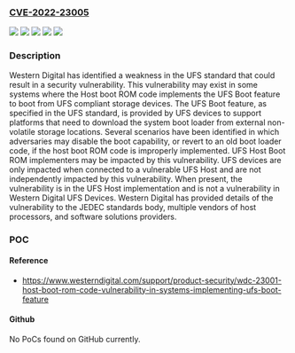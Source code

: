 ### [CVE-2022-23005](https://cve.mitre.org/cgi-bin/cvename.cgi?name=CVE-2022-23005)
![](https://img.shields.io/static/v1?label=Product&message=NA&color=blue)
![](https://img.shields.io/static/v1?label=Version&message=n%2Fa&color=blue)
![](https://img.shields.io/static/v1?label=Vulnerability&message=CWE-1224%20Improper%20Restriction%20of%20Write-Once%20Bit%20FieldsCWE-1224%20Improper%20Restriction%20of%20Write-Once%20Bit%20Fields&color=brighgreen)
![](https://img.shields.io/static/v1?label=Vulnerability&message=CWE-1233%20Security-Sensitive%20Hardware%20Controls%20with%20Missing%20Lock%20Bit%20Protection&color=brighgreen)
![](https://img.shields.io/static/v1?label=Vulnerability&message=CWE-1262%20Improper%20Access%20Control%20for%20Register%20Interface&color=brighgreen)

### Description

Western Digital has identified a weakness in the UFS standard that could result in a security vulnerability. This vulnerability may exist in some systems where the Host boot ROM code implements the UFS Boot feature to boot from UFS compliant storage devices. The UFS Boot feature, as specified in the UFS standard, is provided by UFS devices to support platforms that need to download the system boot loader from external non-volatile storage locations. Several scenarios have been identified in which adversaries may disable the boot capability, or revert to an old boot loader code, if the host boot ROM code is improperly implemented. UFS Host Boot ROM implementers may be impacted by this vulnerability. UFS devices are only impacted when connected to a vulnerable UFS Host and are not independently impacted by this vulnerability. When present, the vulnerability is in the UFS Host implementation and is not a vulnerability in Western Digital UFS Devices. Western Digital has provided details of the vulnerability to the JEDEC standards body, multiple vendors of host processors, and software solutions providers.

### POC

#### Reference
- https://www.westerndigital.com/support/product-security/wdc-23001-host-boot-rom-code-vulnerability-in-systems-implementing-ufs-boot-feature

#### Github
No PoCs found on GitHub currently.

